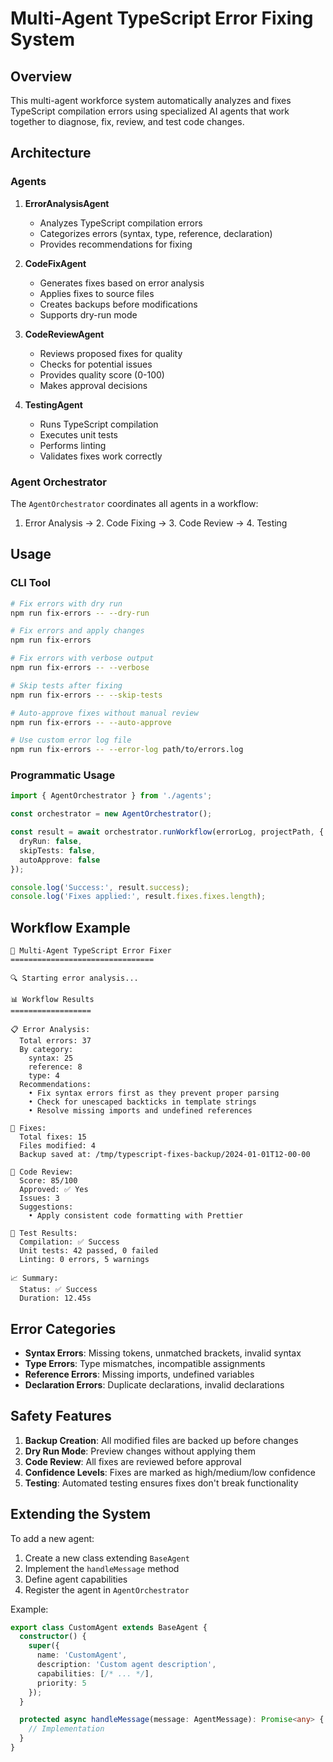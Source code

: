 # Multi-Agent TypeScript Error Fixing System

## Overview

This multi-agent workforce system automatically analyzes and fixes TypeScript compilation errors using specialized AI agents that work together to diagnose, fix, review, and test code changes.

## Architecture

### Agents

1. **ErrorAnalysisAgent**
   - Analyzes TypeScript compilation errors
   - Categorizes errors (syntax, type, reference, declaration)
   - Provides recommendations for fixing

2. **CodeFixAgent**
   - Generates fixes based on error analysis
   - Applies fixes to source files
   - Creates backups before modifications
   - Supports dry-run mode

3. **CodeReviewAgent**
   - Reviews proposed fixes for quality
   - Checks for potential issues
   - Provides quality score (0-100)
   - Makes approval decisions

4. **TestingAgent**
   - Runs TypeScript compilation
   - Executes unit tests
   - Performs linting
   - Validates fixes work correctly

### Agent Orchestrator

The `AgentOrchestrator` coordinates all agents in a workflow:
1. Error Analysis → 2. Code Fixing → 3. Code Review → 4. Testing

## Usage

### CLI Tool

```bash
# Fix errors with dry run
npm run fix-errors -- --dry-run

# Fix errors and apply changes
npm run fix-errors

# Fix errors with verbose output
npm run fix-errors -- --verbose

# Skip tests after fixing
npm run fix-errors -- --skip-tests

# Auto-approve fixes without manual review
npm run fix-errors -- --auto-approve

# Use custom error log file
npm run fix-errors -- --error-log path/to/errors.log
```

### Programmatic Usage

```typescript
import { AgentOrchestrator } from './agents';

const orchestrator = new AgentOrchestrator();

const result = await orchestrator.runWorkflow(errorLog, projectPath, {
  dryRun: false,
  skipTests: false,
  autoApprove: false
});

console.log('Success:', result.success);
console.log('Fixes applied:', result.fixes.fixes.length);
```

## Workflow Example

```
🤖 Multi-Agent TypeScript Error Fixer
================================

🔍 Starting error analysis...

📊 Workflow Results
==================

📋 Error Analysis:
  Total errors: 37
  By category:
    syntax: 25
    reference: 8
    type: 4
  Recommendations:
    • Fix syntax errors first as they prevent proper parsing
    • Check for unescaped backticks in template strings
    • Resolve missing imports and undefined references

🔧 Fixes:
  Total fixes: 15
  Files modified: 4
  Backup saved at: /tmp/typescript-fixes-backup/2024-01-01T12-00-00

👀 Code Review:
  Score: 85/100
  Approved: ✅ Yes
  Issues: 3
  Suggestions:
    • Apply consistent code formatting with Prettier

🧪 Test Results:
  Compilation: ✅ Success
  Unit tests: 42 passed, 0 failed
  Linting: 0 errors, 5 warnings

📈 Summary:
  Status: ✅ Success
  Duration: 12.45s
```

## Error Categories

- **Syntax Errors**: Missing tokens, unmatched brackets, invalid syntax
- **Type Errors**: Type mismatches, incompatible assignments
- **Reference Errors**: Missing imports, undefined variables
- **Declaration Errors**: Duplicate declarations, invalid declarations

## Safety Features

1. **Backup Creation**: All modified files are backed up before changes
2. **Dry Run Mode**: Preview changes without applying them
3. **Code Review**: All fixes are reviewed before approval
4. **Confidence Levels**: Fixes are marked as high/medium/low confidence
5. **Testing**: Automated testing ensures fixes don't break functionality

## Extending the System

To add a new agent:

1. Create a new class extending `BaseAgent`
2. Implement the `handleMessage` method
3. Define agent capabilities
4. Register the agent in `AgentOrchestrator`

Example:
```typescript
export class CustomAgent extends BaseAgent {
  constructor() {
    super({
      name: 'CustomAgent',
      description: 'Custom agent description',
      capabilities: [/* ... */],
      priority: 5
    });
  }

  protected async handleMessage(message: AgentMessage): Promise<any> {
    // Implementation
  }
}
```